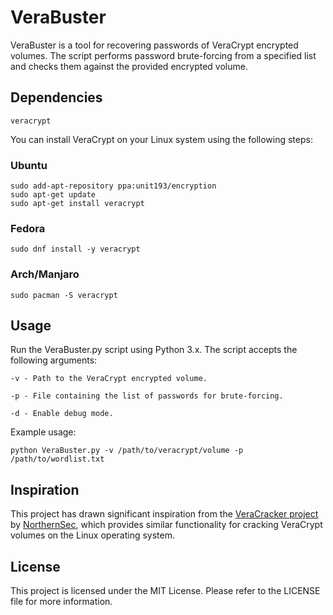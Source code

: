 # VeraBuster

VeraBuster is a tool for recovering passwords of VeraCrypt encrypted volumes. The script performs password brute-forcing from a specified list and checks them against the provided encrypted volume.

## Dependencies

`veracrypt`

You can install VeraCrypt on your Linux system using the following steps:

### Ubuntu

```
sudo add-apt-repository ppa:unit193/encryption
sudo apt-get update
sudo apt-get install veracrypt
```

### Fedora

```
sudo dnf install -y veracrypt
```

### Arch/Manjaro

```
sudo pacman -S veracrypt
```

## Usage

Run the VeraBuster.py script using Python 3.x. The script accepts the following arguments:

```
-v - Path to the VeraCrypt encrypted volume.

-p - File containing the list of passwords for brute-forcing.

-d - Enable debug mode.
```

Example usage:

`python VeraBuster.py -v /path/to/veracrypt/volume -p /path/to/wordlist.txt`

## Inspiration

This project has drawn significant inspiration from the [VeraCracker project](https://github.com/NorthernSec/VeraCracker) by [NorthernSec](https://github.com/NorthernSec), which provides similar functionality for cracking VeraCrypt volumes on the Linux operating system.

## License

This project is licensed under the MIT License. Please refer to the LICENSE file for more information.
